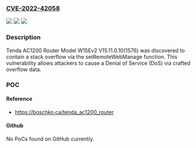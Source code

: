 ### [CVE-2022-42058](https://cve.mitre.org/cgi-bin/cvename.cgi?name=CVE-2022-42058)
![](https://img.shields.io/static/v1?label=Product&message=n%2Fa&color=blue)
![](https://img.shields.io/static/v1?label=Version&message=n%2Fa&color=blue)
![](https://img.shields.io/static/v1?label=Vulnerability&message=n%2Fa&color=brighgreen)

### Description

Tenda AC1200 Router Model W15Ev2 V15.11.0.10(1576) was discovered to contain a stack overflow via the setRemoteWebManage function. This vulnerability allows attackers to cause a Denial of Service (DoS) via crafted overflow data.

### POC

#### Reference
- https://boschko.ca/tenda_ac1200_router

#### Github
No PoCs found on GitHub currently.

